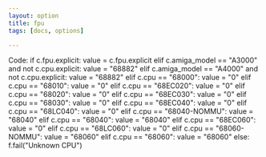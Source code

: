 ```yaml
---
layout: option
title: fpu
tags: [docs, options]

---
```


Code:
    if c.fpu.explicit:
        value = c.fpu.explicit
    elif c.amiga_model == "A3000" and not c.cpu.explicit:
        value = "68882"
    elif c.amiga_model == "A4000" and not c.cpu.explicit:
        value = "68882"
    elif c.cpu == "68000":
        value = "0"
    elif c.cpu == "68010":
        value = "0"
    elif c.cpu == "68EC020":
        value = "0"
    elif c.cpu == "68020":
        value = "0"
    elif c.cpu == "68EC030":
        value = "0"
    elif c.cpu == "68030":
        value = "0"
    elif c.cpu == "68EC040":
        value = "0"
    elif c.cpu == "68LC040":
        value = "0"
    elif c.cpu == "68040-NOMMU":
        value = "68040"
    elif c.cpu == "68040":
        value = "68040"
    elif c.cpu == "68EC060":
        value = "0"
    elif c.cpu == "68LC060":
        value = "0"
    elif c.cpu == "68060-NOMMU":
        value = "68060"
    elif c.cpu == "68060":
        value = "68060"
    else:
        f.fail("Unknown CPU")
